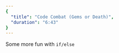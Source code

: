 ```yaml
---
{
  "title": "Code Combat (Gems or Death)",
  "duration": "6:43"
}
---
```


Some more fun with `if/else`
